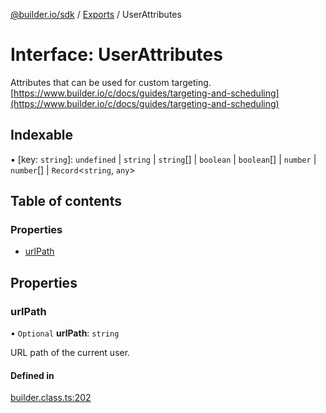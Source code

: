 [@builder.io/sdk](../README.md) / [Exports](../modules.md) / UserAttributes

# Interface: UserAttributes

Attributes that can be used for custom targeting. [https://www.builder.io/c/docs/guides/targeting-and-scheduling](https://www.builder.io/c/docs/guides/targeting-and-scheduling)

## Indexable

▪ [key: `string`]: `undefined` \| `string` \| `string`[] \| `boolean` \| `boolean`[] \| `number` \| `number`[] \| `Record`<`string`, `any`\>

## Table of contents

### Properties

- [urlPath](UserAttributes.md#urlpath)

## Properties

### urlPath

• `Optional` **urlPath**: `string`

URL path of the current user.

#### Defined in

[builder.class.ts:202](https://github.com/builderio/builder/blob/8c1a05a9/packages/core/src/builder.class.ts#L202)
